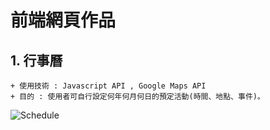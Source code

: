 # 前端網頁作品
## 1. 行事曆  

    + 使用技術 : Javascript API , Google Maps API  
    + 目的 : 使用者可自行設定何年何月何日的預定活動(時間、地點、事件)。  

![Schedule](https://github.com/beiyi1996/MyRepositories_FrontEnd/blob/master/Picture/%E8%A1%8C%E4%BA%8B%E6%9B%86.png)
